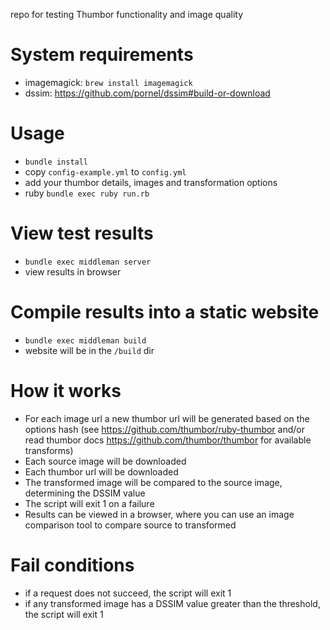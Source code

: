 repo for testing Thumbor functionality and image quality


# System requirements
- imagemagick: `brew install imagemagick`
- dssim: https://github.com/pornel/dssim#build-or-download

# Usage
- `bundle install`
- copy `config-example.yml` to `config.yml`
- add your thumbor details, images and transformation options
- ruby `bundle exec ruby run.rb`

# View test results
- `bundle exec middleman server`
- view results in browser

# Compile results into a static website
- `bundle exec middleman build`
- website will be in the `/build` dir

# How it works
- For each image url a new thumbor url will be generated based on the options hash (see https://github.com/thumbor/ruby-thumbor and/or read thumbor docs https://github.com/thumbor/thumbor for available transforms)
- Each source image will be downloaded
- Each thumbor url will be downloaded
- The transformed image will be compared to the source image, determining the DSSIM value
- The script will exit 1 on a failure
- Results can be viewed in a browser, where you can use an image comparison tool to compare source to transformed


# Fail conditions
- if a request does not succeed, the script will exit 1
- if any transformed image has a DSSIM value greater than the threshold, the script will exit 1